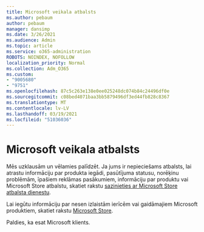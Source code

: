 ```yaml
---
title: Microsoft veikala atbalsts
ms.author: pebaum
author: pebaum
manager: dansimp
ms.date: 3/26/2021
ms.audience: Admin
ms.topic: article
ms.service: o365-administration
ROBOTS: NOINDEX, NOFOLLOW
localization_priority: Normal
ms.collection: Adm_O365
ms.custom:
- "9005680"
- "9751"
ms.openlocfilehash: 87c5c263e138e0ee025248dc074b84c24496df0e
ms.sourcegitcommit: c08bed4071baa3bb5879496df3ed44fb828c8367
ms.translationtype: MT
ms.contentlocale: lv-LV
ms.lasthandoff: 03/19/2021
ms.locfileid: "51036036"
---
```

# <a name="microsoft-store-support"></a>Microsoft veikala atbalsts

Mēs uzklausām un vēlamies palīdzēt. Ja jums ir nepieciešams atbalsts, lai atrastu informāciju par produkta iegādi, pasūtījuma statusu, norēķinu problēmām, īpašiem reklāmas pasākumiem, informāciju par produktu vai Microsoft Store atbalstu, skatiet rakstu [sazinieties ar Microsoft Store atbalsta dienestu](https://support.microsoft.com/account-billing/contact-microsoft-store-support-4f615f2a-6bbd-fd69-6695-ae213d63eef0).

Lai iegūtu informāciju par nesen izlaistām ierīcēm vai gaidāmajiem Microsoft produktiem, skatiet rakstu [Microsoft Store](https://www.microsoft.com/?ql=1).

Paldies, ka esat Microsoft klients.